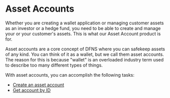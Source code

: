 # Asset Accounts

Whether you are creating a wallet application or managing customer assets as an investor or a hedge fund,
you need to be able to create and manage your or your customer's assets. This is what our Asset Account product is for.

Asset accounts are a core concept of DFNS where you can safekeep assets of any kind. You can think of it as a wallet, but we call them asset accounts. The reason for this is because "wallet" is an overloaded industry term used to describe too many different types of things.

With asset accounts, you can accomplish the following tasks:

- [Create an asset account](./CreateAssetAccount.md)
- [Get account by ID](./GetAccountById.md)
